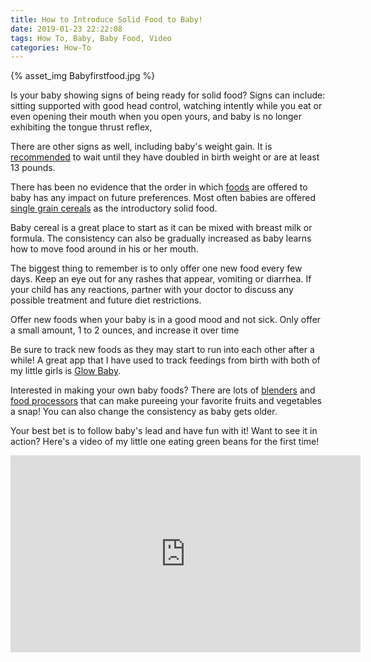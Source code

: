 ```yaml
---
title: How to Introduce Solid Food to Baby!
date: 2019-01-23 22:22:08
tags: How To, Baby, Baby Food, Video
categories: How-To
---
```

<a href="https://www.pinterest.com/pin/create/button/" data-pin-do="buttonBookmark">
</a>
{% asset_img Babyfirstfood.jpg %}

Is your baby showing signs of being ready for solid food?
Signs can include: sitting supported with good head control, watching intently while you eat or even opening their mouth when you open yours, and baby is no longer exhibiting the tongue thrust reflex,

There are other signs as well, including baby's weight gain. It is [recommended](https://www.healthychildren.org/English/ages-stages/baby/feeding-nutrition/Pages/Switching-To-Solid-Foods.aspx ) to wait until they have doubled in birth weight or are at least 13 pounds.

There has been no evidence that the order in which [foods](https://amzn.to/2Ms7aLo) are offered to baby has any impact on future preferences. Most often babies are offered [single grain cereals](https://amzn.to/2WecDKd) as the introductory solid food.

Baby cereal is a great place to start as it can be mixed with breast milk or formula. The consistency can also be gradually increased as baby learns how to move food around in his or her mouth. 

The biggest thing to remember is to only offer one new food every few days. Keep an eye out for any rashes that appear, vomiting or diarrhea. If your child has any reactions, partner with your doctor to discuss any possible treatment and future diet restrictions. 

Offer new foods when your baby is in a good mood and not sick. Only offer a small amount, 1 to 2 ounces, and increase it over time 

Be sure to track new foods as they may start to run into each other after a while! A great app that I have used to track feedings from birth with both of my little girls is [Glow Baby](https://play.google.com/store/apps/details?id=com.glow.android.baby&hl=en_US).

Interested in making your own baby foods? There are lots of [blenders](https://amzn.to/2TcN36o) and [food processors](https://www.pamperedchef.com/pws/sarahconrad/shop/Cooking+Tools/Mandolines%2C+Slicers+%26+Choppers/Manual+Food+Processor/2593) that can make pureeing your favorite fruits and vegetables a snap! You can also change the consistency as baby gets older.

Your best bet is to follow baby's lead and have fun with it! Want to see it in action? Here's a video of my little one eating green beans for the first time! 

<iframe width="560" height="315" src="https://www.youtube.com/embed/LV9CgyZ_liQ" frameborder="0" allow="accelerometer; autoplay; encrypted-media; gyroscope; picture-in-picture" allowfullscreen></iframe>
